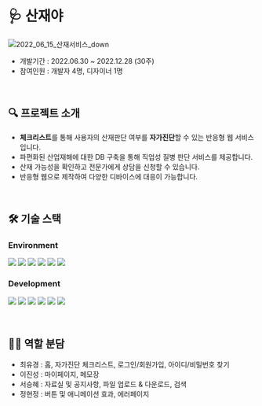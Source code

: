 # 🩺 산재야

![2022_06_15_산재서비스_down](https://github.com/Shye-Seo/sanjaeya/assets/93040911/268931e5-913e-4016-9764-c9b3ba9936fd)

* 개발기간 : 2022.06.30 ~ 2022.12.28 (30주)
* 참여인원 : 개발자 4명, 디자이너 1명

<br>

## 🔍 프로젝트 소개
- **체크리스트**를 통해 사용자의 산재판단 여부를 **자가진단**할 수 있는 반응형 웹 서비스입니다.
- 파편화된 산업재해에 대한 DB 구축을 통해 직업성 질병 판단 서비스를 제공합니다.
- 산재 가능성을 확인하고 전문가에게 상담을 신청할 수 있습니다.
- 반응형 웹으로 제작하여 다양한 디바이스에 대응이 가능합니다.

<br>

## 🛠 기술 스택
### Environment
<picture><img src="https://img.shields.io/badge/Eclipse IDE-2C2255?style=for-the-badge&logo=Eclipse IDE&logoColor=white"></picture> <picture><img src="https://img.shields.io/badge/mysql-4479A1?style=for-the-badge&logo=mysql&logoColor=white"></picture> <picture><img src="https://img.shields.io/badge/apache tomcat-F8DC75?style=for-the-badge&logo=apachetomcat&logoColor=white"></picture> <picture><img src="https://img.shields.io/badge/amazonaws-232F3E?style=for-the-badge&logo=amazonaws&logoColor=white"></picture> <picture><img src="https://img.shields.io/badge/git-F05032?style=for-the-badge&logo=git&logoColor=white"></picture> <picture><img src="https://img.shields.io/badge/github-181717?style=for-the-badge&logo=github&logoColor=white"></picture>


### Development
<picture><img src="https://img.shields.io/badge/Spring-6DB33F?style=for-the-badge&logo=Spring&logoColor=white"></picture> <picture><img src="https://img.shields.io/badge/java-007396?style=for-the-badge&logo=openjdk&logoColor=white"></picture> <picture><img src="https://img.shields.io/badge/javascript-F7DF1E?style=for-the-badge&logo=javascript&logoColor=white"></picture> <picture><img src="https://img.shields.io/badge/jquery-0769AD?style=for-the-badge&logo=jquery&logoColor=white"></picture> <picture><img src="https://img.shields.io/badge/html5-E34F26?style=for-the-badge&logo=html5&logoColor=white"></picture> <picture><img src="https://img.shields.io/badge/css-1572B6?style=for-the-badge&logo=css3&logoColor=white"></picture>

<br>

## 🤝🏻 역할 분담
* 최유경 : 홈, 자가진단 체크리스트, 로그인/회원가입, 아이디/비밀번호 찾기
* 이진성 : 마이페이지, 메모장
* 서승혜 : 자료실 및 공지사항, 파일 업로드 & 다운로드, 검색
* 정현정 : 버튼 및 애니메이션 효과, 에러페이지

<br>

